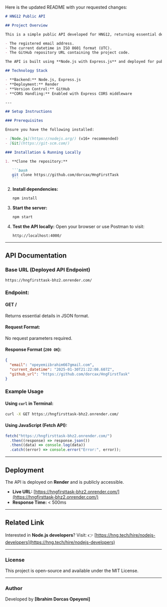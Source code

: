 Here is the updated README with your requested changes:

````markdown
# HNG12 Public API

## Project Overview

This is a simple public API developed for HNG12, returning essential details in JSON format, including:

- The registered email address.
- The current datetime in ISO 8601 format (UTC).
- The GitHub repository URL containing the project code.

The API is built using **Node.js with Express.js** and deployed for public access.

## Technology Stack

- **Backend:** Node.js, Express.js
- **Deployment:** Render
- **Version Control:** GitHub
- **CORS Handling:** Enabled with Express CORS middleware

---

## Setup Instructions

### Prerequisites

Ensure you have the following installed:

- [Node.js](https://nodejs.org/) (v16+ recommended)
- [Git](https://git-scm.com/)

### Installation & Running Locally

1. **Clone the repository:**

   ```bash
   git clone https://github.com/dorcax/HngFirstTask
   ```
````

2. **Install dependencies:**

   ```bash
   npm install
   ```

3. **Start the server:**

   ```bash
   npm start
   ```

4. **Test the API locally:**
   Open your browser or use Postman to visit:
   ```
   http://localhost:4000/
   ```

---

## API Documentation

### Base URL (Deployed API Endpoint)

```
https://hngfirsttask-bhz2.onrender.com/
```

### Endpoint:

#### **GET /**

Returns essential details in JSON format.

#### **Request Format:**

No request parameters required.

#### **Response Format (`200 OK`):**

```json
{
  "email": "opeyemiibrahim667gmail.com",
  "current_datetime": "2025-01-30T21:22:08.607Z",
  "github_url": "https://github.com/dorcax/HngFirstTask"
}
```

### Example Usage

#### **Using `curl` in Terminal:**

```bash
curl -X GET https://hngfirsttask-bhz2.onrender.com/
```

#### **Using JavaScript (Fetch API):**

```js
fetch("https://hngfirsttask-bhz2.onrender.com/")
  .then((response) => response.json())
  .then((data) => console.log(data))
  .catch((error) => console.error("Error:", error));
```

---

## Deployment

The API is deployed on **Render** and is publicly accessible.

- **Live URL:** [https://hngfirsttask-bhz2.onrender.com/](https://hngfirsttask-bhz2.onrender.com/)
- **Response Time:** < 500ms

---

## Related Link

Interested in **Node.js developers**? Visit:
👉 [https://hng.tech/hire/nodejs-developers](https://hng.tech/hire/nodejs-developers)

---

### License

This project is open-source and available under the MIT License.

---

### Author

Developed by **[Ibrahim Dorcas Opeyemi]**

